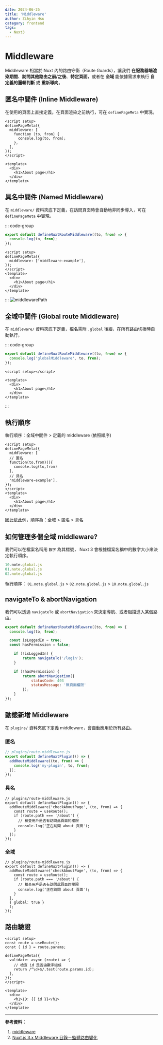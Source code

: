 ```yaml
---
date: 2024-06-25
title: 'Middleware'
author: Zihyin Hsu
category: frontend
tags:
  - Nuxt3
---
```


# Middleware

Middleware 相當於 Nuxt 內的路由守衛（Route Guards），讓我們 **在服務器端渲染期間**、**訪問其他路由之前/之後**、**特定頁面**，或者在 **全域** 能依據需求來執行 **自定義的邏輯判斷** 或 **重新導向**。

## 匿名中間件 (Inline Middleware)

在使用的頁面上直接定義，在頁面渲染之前執行，可在 `definePageMeta` 中實現。

```vue
<script setup>
definePageMeta({
  middleware: [
    function (to, from) {
      console.log(to, from);
    },
  ],
});
</script>

<template>
  <div>
    <h1>About page</h1>
  </div>
</template>
```

## 具名中間件 (Named Middleware)

在 `middleware/` 資料夾底下定義，在訪問頁面時會自動地非同步導入，可在 `definePageMeta` 中實現。

::: code-group

```js [middleware/middleware-example.js]{1,8,12}
export default defineNuxtRouteMiddleware((to, from) => {
  console.log(to, from);
});
```

```vue [about.vue]
<script setup>
definePageMeta({
  middleware: ['middleware-example'],
});
</script>
<template>
  <div>
    <h1>About page</h1>
  </div>
</template>
```

:::
![middlewarePath](img/middlewarePath.png)

## 全域中間件 (Global route Middleware)

在 `middleware/` 資料夾底下定義，檔名需附 `.global` 後綴，在所有路由切換時自動執行。

::: code-group

```js [middleware/globalMiddleware.global.js]
export default defineNuxtRouteMiddleware((to, from) => {
  console.log('globalMiddleware', to, from);
});
```

```vue [about.vue]
<script setup></script>

<template>
  <div>
    <h1>About page</h1>
  </div>
</template>
```

:::

## 執行順序

執行順序：全域中間件 > 定義的 middleware (依照順序)

```vue
<script setup>
definePageMeta({
  middleware: [
  // 匿名
  function(to,from)(){
    console.log(to,from)
  },
  // 具名
  'middleware-example'],
});
</script>
<template>
  <div>
    <h1>About page</h1>
  </div>
</template>
```

因此依此例，順序為：全域 > 匿名 > 具名

## 如何管理多個全域 middleware?

我們可以在檔案名稱用 `數字` 為其標號， Nuxt 3 會根據檔案名稱中的數字大小來決定執行順序。

```js
10.note.global.js
01.note.global.js
02.note.global.js
```

執行順序： `01.note.global.js` > `02.note.global.js` > `10.note.global.js`

## navigateTo & abortNavigation

我們可以透過 `navigateTo` 或 `abortNavigation` 來決定導航、或者阻擋進入某個路由。

```js
export default defineNuxtRouteMiddleware((to, from) => {
  console.log(to, from);

  const isLoggedIn = true;
  const hasPermission = false;

    if (!isLoggedIn) {
        return navigateTo('/login');
    }

    if (!hasPermission) {
        return abortNavigation({
            statusCode: 403
            statusMessage: '無頁面權限'
        });
    }
});
```

## 動態新增 Middleware

在 `plugins/` 資料夾底下定義 middleware，會自動應用於所有路由。

### 匿名

```js
// plugins/route-middleware.js
export default defineNuxtPlugin(() => {
  addRouteMiddleware((to, from) => {
    console.log('my-plugin', to, from);
  });
});
```

### 具名

```js{3}
// plugins/route-middleware.js
export default defineNuxtPlugin(() => {
  addRouteMiddleware('checkAboutPage', (to, from) => {
    const route = useRoute();
    if (route.path === '/about') {
      // 檢查用戶是否有訪問此頁面的權限
      console.log('正在訪問 about 頁面');
    }
  });
});
```

### 全域

```js{10}
// plugins/route-middleware.js
export default defineNuxtPlugin(() => {
  addRouteMiddleware('checkAboutPage', (to, from) => {
    const route = useRoute();
    if (route.path === '/about') {
      // 檢查用戶是否有訪問此頁面的權限
      console.log('正在訪問 about 頁面');
    }
  },
  { global: true }
  );
});
```

## 路由驗證

```vue{5-10}
<script setup>
const route = useRoute();
const { id } = route.params;

definePageMeta({
  validate: async (route) => {
    // 檢查 id 是否由數字組成
    return /^\d+$/.test(route.params.id);
  },
});
</script>

<template>
  <div>
    <h1>ID: {{ id }}</h1>
  </div>
</template>
```

---

**參考資料：**

1. [middleware](https://nuxt.com/docs/guide/directory-structure/middleware)
2. [Nuxt.js 3.x Middleware 目錄－監聽路由變化](https://clairechang.tw/2023/09/05/nuxt3/nuxt-v3-middleware/#google_vignette)
